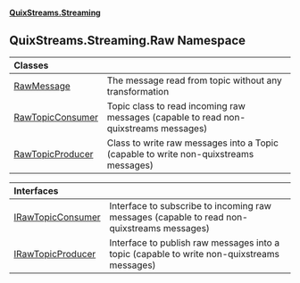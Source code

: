 #### [QuixStreams.Streaming](index.md 'index')

## QuixStreams.Streaming.Raw Namespace

| Classes | |
| :--- | :--- |
| [RawMessage](RawMessage.md 'QuixStreams.Streaming.Raw.RawMessage') | The message read from topic without any transformation |
| [RawTopicConsumer](RawTopicConsumer.md 'QuixStreams.Streaming.Raw.RawTopicConsumer') | Topic class to read incoming raw messages (capable to read non-quixstreams messages) |
| [RawTopicProducer](RawTopicProducer.md 'QuixStreams.Streaming.Raw.RawTopicProducer') | Class to write raw messages into a Topic (capable to write non-quixstreams messages) |

| Interfaces | |
| :--- | :--- |
| [IRawTopicConsumer](IRawTopicConsumer.md 'QuixStreams.Streaming.Raw.IRawTopicConsumer') | Interface to subscribe to incoming raw messages (capable to read non-quixstreams messages) |
| [IRawTopicProducer](IRawTopicProducer.md 'QuixStreams.Streaming.Raw.IRawTopicProducer') | Interface to publish raw messages into a topic (capable to write non-quixstreams messages) |
